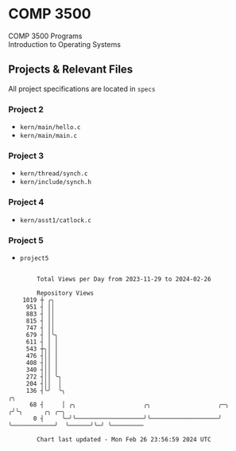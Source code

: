 # COMP 3500
COMP 3500 Programs  
Introduction to Operating Systems  
## Projects & Relevant Files
All project specifications are located in `specs`
### Project 2
- `kern/main/hello.c`
- `kern/main/main.c`
### Project 3
- `kern/thread/synch.c`
- `kern/include/synch.h`
### Project 4
- `kern/asst1/catlock.c`
### Project 5
- `project5`

```

        Total Views per Day from 2023-11-29 to 2024-02-26

        Repository Views
    1019 ┼ ╭╮
     951 ┤ ││
     883 ┤ ││
     815 ┤ ││
     747 ┤ ││
     679 ┤ │╰╮
     611 ┤ │ │
     543 ┼╮│ │
     476 ┤││ │
     408 ┤││ │
     340 ┤││ │
     272 ┤││ ╰╮
     204 ┤││  │
     136 ┤╰╯  ╰╮                                                           ╭╮
      68 ┤     │ ╭╮                   ╭╮                   ╭─╮            ╭╯╰╮      ╭╮ ╭─╮
       0 ┤     ╰─╯╰───────────────────╯╰───────────────────╯ ╰────────────╯  ╰──────╯╰─╯ ╰─────────

        Chart last updated - Mon Feb 26 23:56:59 2024 UTC
        
```
